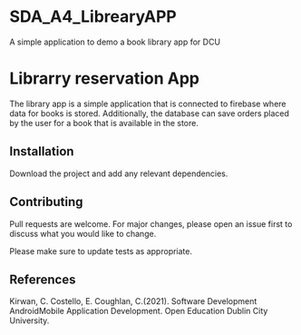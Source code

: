 # SDA_A4_LibrearyAPP
A simple application to demo a book library app for DCU

# Librarry reservation App

The library app is a simple application that is connected to firebase where data for books is stored. Additionally, the database can save orders 
placed by the user for a book that is available in the store.


## Installation

Download the project and add any relevant dependencies.



## Contributing
Pull requests are welcome. For major changes, please open an issue first to discuss what you would like to change.

Please make sure to update tests as appropriate.

## References

Kirwan, C. Costello, E. Coughlan, C.(2021). Software Development AndroidMobile Application Development. Open Education Dublin City University.
